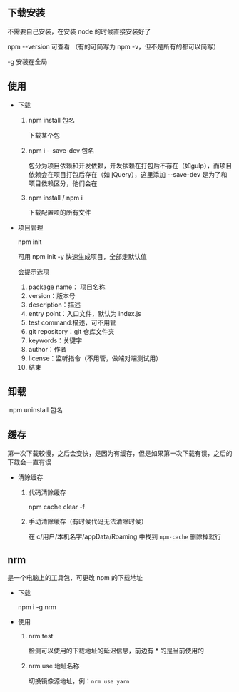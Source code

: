 ## 下载安装

不需要自己安装，在安装 node 的时候直接安装好了

npm --version 可查看 （有的可简写为 npm -v，但不是所有的都可以简写）

-g 安装在全局

## 使用

+ 下载

  1. npm install 包名

     下载某个包

  2. npm i --save-dev 包名

     包分为项目依赖和开发依赖，开发依赖在打包后不存在（如gulp），而项目依赖会在项目打包后存在（如 jQuery），这里添加 --save-dev 是为了和项目依赖区分，他们会在

  3. npm install / npm i

     下载配置项的所有文件

+ 项目管理

  npm init

  可用 npm init -y 快速生成项目，全部走默认值

  会提示选项

  1. package name： 项目名称
  2. version：版本号
  3. description：描述
  4. entry point：入口文件，默认为 index.js
  5. test command:描述，可不用管
  6. git repository：git 仓库文件夹
  7. keywords：关键字
  8. author：作者
  9. license：监听指令（不用管，做端对端测试用）
  10. 结束



## 卸载

​	npm uninstall 包名



## 缓存

第一次下载较慢，之后会变快，是因为有缓存，但是如果第一次下载有误，之后的下载会一直有误

+ 清除缓存

  1. 代码清除缓存

     npm cache clear -f

  2. 手动清除缓存（有时候代码无法清除时候）

     在 c/用户/本机名字/appData/Roaming 中找到 `npm-cache` 删除掉就行

     

## nrm

是一个电脑上的工具包，可更改 npm 的下载地址

+ 下载

  npm i -g nrm

+ 使用

  1. nrm test

     检测可以使用的下载地址的延迟信息，前边有 * 的是当前使用的

  2. nrm use 地址名称

     切换镜像源地址，例：`nrm use yarn`

